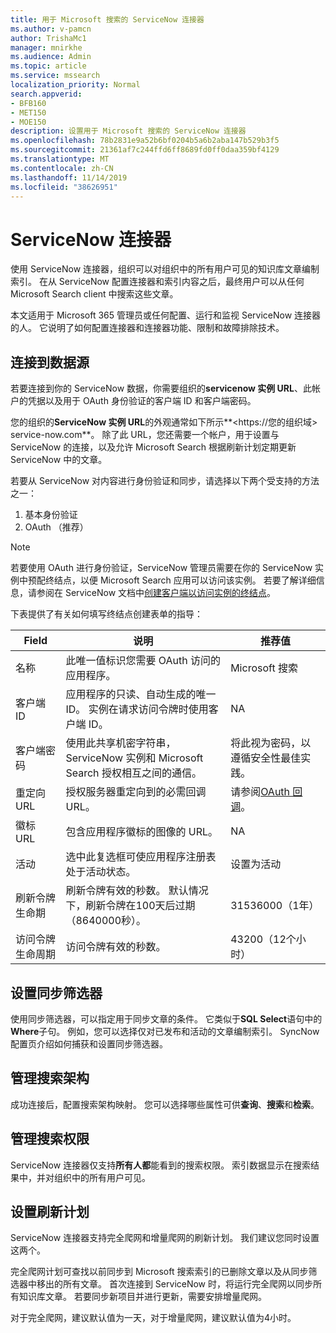 ```yaml
---
title: 用于 Microsoft 搜索的 ServiceNow 连接器
ms.author: v-pamcn
author: TrishaMc1
manager: mnirkhe
ms.audience: Admin
ms.topic: article
ms.service: mssearch
localization_priority: Normal
search.appverid:
- BFB160
- MET150
- MOE150
description: 设置用于 Microsoft 搜索的 ServiceNow 连接器
ms.openlocfilehash: 78b2831e9a52b6bf0204b5a6b2aba147b529b3f5
ms.sourcegitcommit: 21361af7c244ffd6ff8689fd0ff0daa359bf4129
ms.translationtype: MT
ms.contentlocale: zh-CN
ms.lasthandoff: 11/14/2019
ms.locfileid: "38626951"
---
```

# <a name="servicenow-connector"></a>ServiceNow 连接器

使用 ServiceNow 连接器，组织可以对组织中的所有用户可见的知识库文章编制索引。 在从 ServiceNow 配置连接器和索引内容之后，最终用户可以从任何 Microsoft Search client 中搜索这些文章。  

本文适用于 Microsoft 365 管理员或任何配置、运行和监视 ServiceNow 连接器的人。 它说明了如何配置连接器和连接器功能、限制和故障排除技术。

## <a name="connect-to-a-data-source"></a>连接到数据源
若要连接到你的 ServiceNow 数据，你需要组织的**servicenow 实例 URL**、此帐户的凭据以及用于 OAuth 身份验证的客户端 ID 和客户端密码。  

您的组织的**ServiceNow 实例 URL**的外观通常如下所示**&lt;https://您的组织域> service-now.com**。 除了此 URL，您还需要一个帐户，用于设置与 ServiceNow 的连接，以及允许 Microsoft Search 根据刷新计划定期更新 ServiceNow 中的文章。

若要从 ServiceNow 对内容进行身份验证和同步，请选择以下两个受支持的方法之一： 
1. 基本身份验证 
2. OAuth （推荐）

> [!Note]
> 若要使用 OAuth 进行身份验证，ServiceNow 管理员需要在你的 ServiceNow 实例中预配终结点，以便 Microsoft Search 应用可以访问该实例。 若要了解详细信息，请参阅在 ServiceNow 文档中[创建客户端以访问实例的终结点](https://docs.servicenow.com/bundle/newyork-platform-administration/page/administer/security/task/t_CreateEndpointforExternalClients.html)。

下表提供了有关如何填写终结点创建表单的指导：

**Field** | **说明** | **推荐值**
--- | --- | ---
名称 | 此唯一值标识您需要 OAuth 访问的应用程序。 | Microsoft 搜索
客户端 ID | 应用程序的只读、自动生成的唯一 ID。 实例在请求访问令牌时使用客户端 ID。 | NA
客户端密码 | 使用此共享机密字符串，ServiceNow 实例和 Microsoft Search 授权相互之间的通信。 | 将此视为密码，以遵循安全性最佳实践。
重定向 URL | 授权服务器重定向到的必需回调 URL。 | 请参阅[OAuth 回调](https://gcs.office.com/v1.0/admin/oauth/callback)。
徽标 URL | 包含应用程序徽标的图像的 URL。 | NA
活动 | 选中此复选框可使应用程序注册表处于活动状态。 | 设置为活动
刷新令牌生命期 | 刷新令牌有效的秒数。 默认情况下，刷新令牌在100天后过期（8640000秒）。 | 31536000（1年）
访问令牌生命周期 | 访问令牌有效的秒数。 | 43200（12个小时）

## <a name="set-a-sync-filter"></a>设置同步筛选器 
使用同步筛选器，可以指定用于同步文章的条件。 它类似于**SQL Select**语句中的**Where**子句。 例如，您可以选择仅对已发布和活动的文章编制索引。 SyncNow 配置页介绍如何捕获和设置同步筛选器。

## <a name="manage-the-search-schema"></a>管理搜索架构
成功连接后，配置搜索架构映射。 您可以选择哪些属性可供**查询**、**搜索**和**检索**。

## <a name="manage-search-permissions"></a>管理搜索权限
ServiceNow 连接器仅支持**所有人都**能看到的搜索权限。 索引数据显示在搜索结果中，并对组织中的所有用户可见。
 
## <a name="set-the-refresh-schedule"></a>设置刷新计划 
ServiceNow 连接器支持完全爬网和增量爬网的刷新计划。 我们建议您同时设置这两个。

完全爬网计划可查找以前同步到 Microsoft 搜索索引的已删除文章以及从同步筛选器中移出的所有文章。 首次连接到 ServiceNow 时，将运行完全爬网以同步所有知识库文章。 若要同步新项目并进行更新，需要安排增量爬网。

对于完全爬网，建议默认值为一天，对于增量爬网，建议默认值为4小时。
